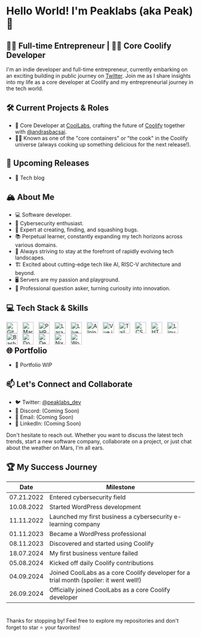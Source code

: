# Hello World! I'm Peaklabs (aka Peak) 👋

## 👨‍💻 Full-time Entrepreneur | 👨‍🍳 Core Coolify Developer

I'm an indie developer and full-time entrepreneur, currently embarking on an exciting building in public journey on [Twitter](https://x.com/peaklabs_dev). Join me as I share insights into my life as a core developer at Coolify and my entrepreneurial journey in the tech world.

## 🛠️ Current Projects & Roles

- 🧊 Core Developer at [CoolLabs](https://github.com/coollabsio), crafting the future of [Coolify](https://coolify.io/?ref=peaklabs-dev) together with [@andrasbacsai](https://github.com/andrasbacsai).
- 👨‍🍳 Known as one of the "core containers" or "the cook" in the Coolify universe (always cooking up something delicious for the next release!).

## 🚀 Upcoming Releases

- 📝 Tech blog

## 🏔️ About Me

- 💻 Software developer.
- 🔐 Cybersecurity enthusiast.
- 🐛 Expert at creating, finding, and squashing bugs.
- 📚 Perpetual learner, constantly expanding my tech horizons across various domains.
- 🧠 Always striving to stay at the forefront of rapidly evolving tech landscapes.
- 🏗️ Excited about cutting-edge tech like AI, RISC-V architecture and beyond.
- 🖥️ Servers are my passion and playground.
- 🤔 Professional question asker, turning curiosity into innovation.
  
## 💻 Tech Stack & Skills

<img align="left" alt="GitHub" width="30px" style="padding-right:10px;" src="https://cdn.jsdelivr.net/gh/devicons/devicon/icons/github/github-original.svg" />
<img align="left" alt="Markdown" width="30px" style="padding-right:10px;" src="https://cdn.jsdelivr.net/gh/devicons/devicon/icons/markdown/markdown-original.svg" />
<img align="left" alt="PHP" width="30px" style="padding-right:10px;" src="https://cdn.jsdelivr.net/gh/devicons/devicon/icons/php/php-original.svg" />
<img align="left" alt="Laravel" width="30px" style="padding-right:10px;" src="https://cdn.jsdelivr.net/gh/devicons/devicon/icons/laravel/laravel-original.svg" />
<img align="left" alt="Livewire" width="30px" style="padding-right:10px;" src="https://cdn.jsdelivr.net/gh/devicons/devicon/icons/livewire/livewire-original.svg" />
<img align="left" alt="Alpine.js" width="30px" style="padding-right:10px;" src="https://cdn.jsdelivr.net/gh/devicons/devicon/icons/alpinejs/alpinejs-original.svg" />
<img align="left" alt="Vue.js" width="30px" style="padding-right:10px;" src="https://cdn.jsdelivr.net/gh/devicons/devicon/icons/vuejs/vuejs-original.svg" />
<img align="left" alt="Tailwind" width="30px" style="padding-right:10px;" src="https://cdn.jsdelivr.net/gh/devicons/devicon/icons/tailwindcss/tailwindcss-original.svg" />
<img align="left" alt="CSS" width="30px" style="padding-right:10px;" src="https://cdn.jsdelivr.net/gh/devicons/devicon/icons/css3/css3-original.svg" />
<img align="left" alt="HTML5" width="30px" style="padding-right:10px;" src="https://cdn.jsdelivr.net/gh/devicons/devicon/icons/html5/html5-original.svg" />
<img align="left" alt="Linux" width="30px" style="padding-right:10px;" src="https://cdn.jsdelivr.net/gh/devicons/devicon/icons/linux/linux-original.svg" />
<img align="left" alt="Bash" width="30px" style="padding-right:10px;" src="https://cdn.jsdelivr.net/gh/devicons/devicon/icons/bash/bash-original.svg" />
<img align="left" alt="Docker" width="30px" style="padding-right:10px;" src="https://cdn.jsdelivr.net/gh/devicons/devicon/icons/docker/docker-original.svg" />
<img align="left" alt="Debian" width="30px" style="padding-right:10px;" src="https://cdn.jsdelivr.net/gh/devicons/devicon/icons/debian/debian-original.svg" />
<img align="left" alt="NixOS" width="30px" style="padding-right:10px;" src="https://cdn.jsdelivr.net/gh/devicons/devicon/icons/nixos/nixos-original.svg" />
<img align="left" alt="WordPress" width="30px" style="padding-right:10px;" src="https://cdn.jsdelivr.net/gh/devicons/devicon/icons/wordpress/wordpress-original.svg" />
<br/>
<br/>

## 🌐 Portfolio

- 🚧 Portfolio WIP

## 📫 Let's Connect and Collaborate

- 🐦 Twitter: [@peaklabs_dev](https://twitter.com/peaklabs_dev)
- 💬 Discord: (Coming Soon)
- 📧 Email: (Coming Soon)
- 🔗 LinkedIn: (Coming Soon)

Don't hesitate to reach out. Whether you want to discuss the latest tech trends, start a new software company, collaborate on a project, or just chat about the weather on Mars, I'm all ears.

## 🏆 My Success Journey

| Date | Milestone |
|------|-----------|
| 07.21.2022 | Entered cybersecurity field |
| 10.08.2022 | Started WordPress development |
| 11.11.2022 | Launched my first business a cybersecurity e-learning company |
| 01.11.2023 | Became a WordPress professional |
| 08.11.2023 | Discovered and started using Coolify |
| 18.07.2024 | My first business venture failed |
| 05.08.2024 | Kicked off daily Coolify contributions |
| 04.09.2024 | Joined CoolLabs as a core Coolify developer for a trial month (spoiler: it went well!) |
| 26.09.2024 | Officially joined CoolLabs as a core Coolify developer |

#

Thanks for stopping by! Feel free to explore my repositories and don't forget to star ⭐ your favorites!
